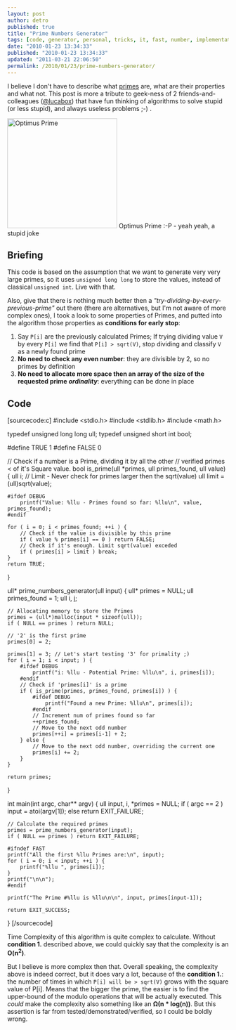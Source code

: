 ```yaml
---
layout: post
author: detro
published: true
title: "Prime Numbers Generator"
tags: [code, generator, personal, tricks, it, fast, number, implementation, optimizations, curiosity, primes, cool]
date: "2010-01-23 13:34:33"
published: "2010-01-23 13:34:33"
updated: "2011-03-21 22:06:50"
permalink: /2010/01/23/prime-numbers-generator/
---
```


I believe I don't have to describe what <a href="http://en.wikipedia.org/wiki/Prime_number">primes</a> are, what are their properties and what not. This post is more a tribute to geek-ness of 2 friends-and-colleagues (<a href="http://twitter.com/lucabox">@lucabox</a>) that have fun thinking of algorithms to solve stupid (or less stupid), and always useless problems ;-) .

<div class="img">
<img src="http://scottthong.files.wordpress.com/2006/08/optimus_prime.jpg" alt="Optimus Prime" width="250" />
Optimus Prime :-P - yeah yeah, a stupid joke
</div>

## Briefing
This code is based on the assumption that we want to generate very very large primes, so it uses <code>unsigned long long</code> to store the values, instead of classical <code>unsigned int</code>. Live with that.

Also, give that there is nothing much better then a <em>"try-dividing-by-every-previous-prime"</em> out there (there are alternatives, but I'm not aware of more complex ones), I took a look to some properties of Primes, and putted into the algorithm those properties as <strong>conditions for early stop</strong>:
<ol>
<li>Say <code>P[i]</code> are the previously calculated Primes; If trying dividing value <code>V</code> by every <code>P[i]</code> we find that <code>P[i] &gt; sqrt(V)</code>, stop dividing and classify <code>V</code> as a newly found prime</li>
<li><strong>No need to check any even number</strong>: they are divisible by 2, so no primes by definition</li>
<li><strong>No need to allocate more space then an array of the size of the requested prime <em>ordinality</em></strong>: everything can be done in place</li>
</ol>

## Code
[sourcecode:c]
#include <stdio.h>
#include <stdlib.h>
#include <math.h>

typedef unsigned long long ull;
typedef unsigned short int bool;

#define TRUE    1
#define FALSE   0

// Check if a number is a Prime, dividing it by all the other 
//  verified primes < of it's Square value.
bool is_prime(ull *primes, ull primes_found, ull value) {
    ull i;
    // Limit - Never check for primes larger then the sqrt(value)
    ull limit = (ull)sqrt(value);
    
    #ifdef DEBUG
        printf("Value: %llu - Primes found so far: %llu\n", value, primes_found);
    #endif
    
    for ( i = 0; i < primes_found; ++i ) {
        // Check if the value is divisible by this prime
        if ( value % primes[i] == 0 ) return FALSE;
        // Check if it's enough. Limit sqrt(value) exceded
        if ( primes[i] > limit ) break;
    }
    return TRUE;
}

ull* prime_numbers_generator(ull input) {
    ull* primes = NULL;
    ull primes_found = 1;
    ull i, j;
    
    // Allocating memory to store the Primes
    primes = (ull*)malloc(input * sizeof(ull));
    if ( NULL == primes ) return NULL;    
    
    // '2' is the first prime 
    primes[0] = 2;

    primes[1] = 3; // Let's start testing '3' for primality ;)
    for ( i = 1; i < input; ) {
        #ifdef DEBUG
            printf("i: %llu - Potential Prime: %llu\n", i, primes[i]);
        #endif
        // Check if 'primes[i]' is a prime
        if ( is_prime(primes, primes_found, primes[i]) ) {
            #ifdef DEBUG
                printf("Found a new Prime: %llu\n", primes[i]);
            #endif
            // Increment num of primes found so far
            ++primes_found;
            // Move to the next odd number
            primes[++i] = primes[i-1] + 2;
        } else {
            // Move to the next odd number, overriding the current one
            primes[i] += 2;
        }
    }
    
    return primes;
}

int main(int argc, char** argv) {
    ull input, i, *primes = NULL;
    if ( argc == 2 ) input = atoi(argv[1]); else return EXIT_FAILURE;
    
    // Calculate the required primes
    primes = prime_numbers_generator(input);
    if ( NULL == primes ) return EXIT_FAILURE;
    
    #ifndef FAST
    printf("All the first %llu Primes are:\n", input);
    for ( i = 0; i < input; ++i ) {
        printf("%llu ", primes[i]);
    }
    printf("\n\n");
    #endif
    
    printf("The Prime #%llu is %llu\n\n", input, primes[input-1]);
    
    return EXIT_SUCCESS;
}
[/sourcecode]

Time Complexity of this algorithm is quite complex to calculate. Without <strong>condition 1.</strong> described above, we could quickly say that the complexity is an <strong>O(n<sup>2</sup>)</strong>.

But I believe is more complex then that. Overall speaking, the complexity above is indeed correct, but it does vary a lot, because of the <strong>condition 1.</strong>: the number of times in which <code>P[i] will be &gt; sqrt(V)</code> grows with the square value of P[i]. Means that the bigger the prime, the easier is to find the upper-bound of the modulo operations that will be actually executed. This <em>could</em> make the complexity also something like an <strong>&Omega;(n * log(n))</strong>. But this assertion is far from tested/demonstrated/verified, so I could be boldly wrong.
